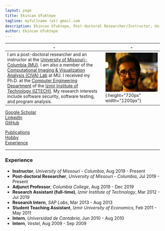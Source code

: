 ```yaml
---
layout: page
title: Ekincan Ufuktepe
tagline: myfullname (at) gmail.com
description: Ekincan Ufuktepe, Post-doctoral Researcher/Instructor, University of Missouri-Columbia
author: Ekincan Ufuktepe
---
```


| - | - |
|---|---|
| I am a post-doctoral researcher and an instructor at the [University of Missouri-Columbia (MU)](https://missouri.edu/). I am also a member of the [Computational Imaging & Visualization Analysis (CIVA) Lab](http://cell.missouri.edu/) at MU. I received my Ph.D. at the [Computer Engineering Department](https://ceng.iyte.edu.tr) of the [Izmir Institute of Technology (IZTECH)](https://ceng.iyte.edu.tr). My research interests include software security, software testing, and program analysis.     | ![](/image/headshot.png){:height="720px" width="1200px"} |

[Google Scholar](https://scholar.google.com/citations?user=nMoEPfwAAAAJ&hl=en)  
[LinkedIn](https://www.linkedin.com/in/ekincan-ufuktepe-8a208944/)  
[GitHub](https://github.com/ekincanufuktepe)  

[Publications](https://ekincanufuktepe.github.io/index.html)  
[Hobby](https://ekincanufuktepe.github.io/hobby.html)  
[Experience](https://ekincanufuktepe.github.io/experience.html)  

---

### Experience  

* **Instructor**, *University of Missouri - Columbia*, Aug 2019 - Present  
* **Post-doctoral Researcher**, *University of Missouri - Columbia*, Jul 2019 - Present  
* **Adjunct Professor**, *Columbia College*, Aug 2019 - Dec 2019  
* **Research Assistant (full-time)**, *Izmir Institute of Technology*, Mar 2012 - Jul 2019  
* **Research Intern**, *SAP Labs*, Mar 2013 - Aug 2013  
* **Student Teaching Assistant**, *Izmir University of Economics*, Feb 2011 - May 2011  
* **Intern**, *Universidad de Cantabria*, Jun 2010 - Aug 2010  
* **Intern**, *Vestel*, Aug 2009 - Sep 2009  



